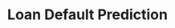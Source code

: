 ---
title: "Loan Default Prediction"
excerpt: "For the final project of my Data Science in Finance course, I created a harness that was capable of cleaning over 1MM rows of real-world loan data and predicting the probability of default for new applicants. After much research into loan prediction modeling and experimental model comparison, I determined that an XGBoost model would have the best performance for the task. After evaluating all student's projects in a 'horserace,' my project was selected as a top 4 performer. <br/><img src='/images/default_project.JPG'>"
collection: portfolio
---